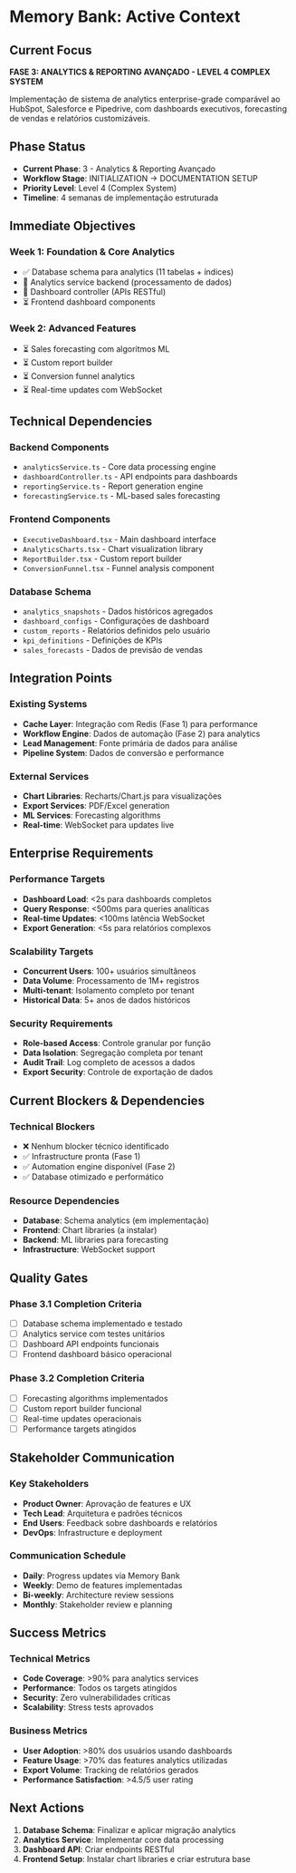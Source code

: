 # Memory Bank: Active Context

## Current Focus
**FASE 3: ANALYTICS & REPORTING AVANÇADO - LEVEL 4 COMPLEX SYSTEM**

Implementação de sistema de analytics enterprise-grade comparável ao HubSpot, Salesforce e Pipedrive, com dashboards executivos, forecasting de vendas e relatórios customizáveis.

## Phase Status
- **Current Phase**: 3 - Analytics & Reporting Avançado
- **Workflow Stage**: INITIALIZATION → DOCUMENTATION SETUP
- **Priority Level**: Level 4 (Complex System)
- **Timeline**: 4 semanas de implementação estruturada

## Immediate Objectives

### Week 1: Foundation & Core Analytics
- ✅ Database schema para analytics (11 tabelas + índices)
- 🚀 Analytics service backend (processamento de dados)
- 🚀 Dashboard controller (APIs RESTful)
- ⏳ Frontend dashboard components

### Week 2: Advanced Features
- ⏳ Sales forecasting com algoritmos ML
- ⏳ Custom report builder
- ⏳ Conversion funnel analytics
- ⏳ Real-time updates com WebSocket

## Technical Dependencies

### Backend Components
- `analyticsService.ts` - Core data processing engine
- `dashboardController.ts` - API endpoints para dashboards
- `reportingService.ts` - Report generation engine
- `forecastingService.ts` - ML-based sales forecasting

### Frontend Components  
- `ExecutiveDashboard.tsx` - Main dashboard interface
- `AnalyticsCharts.tsx` - Chart visualization library
- `ReportBuilder.tsx` - Custom report builder
- `ConversionFunnel.tsx` - Funnel analysis component

### Database Schema
- `analytics_snapshots` - Dados históricos agregados
- `dashboard_configs` - Configurações de dashboard
- `custom_reports` - Relatórios definidos pelo usuário
- `kpi_definitions` - Definições de KPIs
- `sales_forecasts` - Dados de previsão de vendas

## Integration Points

### Existing Systems
- **Cache Layer**: Integração com Redis (Fase 1) para performance
- **Workflow Engine**: Dados de automação (Fase 2) para analytics
- **Lead Management**: Fonte primária de dados para análise
- **Pipeline System**: Dados de conversão e performance

### External Services
- **Chart Libraries**: Recharts/Chart.js para visualizações
- **Export Services**: PDF/Excel generation
- **ML Services**: Forecasting algorithms
- **Real-time**: WebSocket para updates live

## Enterprise Requirements

### Performance Targets
- **Dashboard Load**: <2s para dashboards completos
- **Query Response**: <500ms para queries analíticas
- **Real-time Updates**: <100ms latência WebSocket
- **Export Generation**: <5s para relatórios complexos

### Scalability Targets
- **Concurrent Users**: 100+ usuários simultâneos
- **Data Volume**: Processamento de 1M+ registros
- **Multi-tenant**: Isolamento completo por tenant
- **Historical Data**: 5+ anos de dados históricos

### Security Requirements
- **Role-based Access**: Controle granular por função
- **Data Isolation**: Segregação completa por tenant
- **Audit Trail**: Log completo de acessos a dados
- **Export Security**: Controle de exportação de dados

## Current Blockers & Dependencies

### Technical Blockers
- ❌ Nenhum blocker técnico identificado
- ✅ Infrastructure pronta (Fase 1)
- ✅ Automation engine disponível (Fase 2)
- ✅ Database otimizado e performático

### Resource Dependencies
- **Database**: Schema analytics (em implementação)
- **Frontend**: Chart libraries (a instalar)
- **Backend**: ML libraries para forecasting
- **Infrastructure**: WebSocket support

## Quality Gates

### Phase 3.1 Completion Criteria
- [ ] Database schema implementado e testado
- [ ] Analytics service com testes unitários
- [ ] Dashboard API endpoints funcionais
- [ ] Frontend dashboard básico operacional

### Phase 3.2 Completion Criteria
- [ ] Forecasting algorithms implementados
- [ ] Custom report builder funcional
- [ ] Real-time updates operacionais
- [ ] Performance targets atingidos

## Stakeholder Communication

### Key Stakeholders
- **Product Owner**: Aprovação de features e UX
- **Tech Lead**: Arquitetura e padrões técnicos
- **End Users**: Feedback sobre dashboards e relatórios
- **DevOps**: Infrastructure e deployment

### Communication Schedule
- **Daily**: Progress updates via Memory Bank
- **Weekly**: Demo de features implementadas
- **Bi-weekly**: Architecture review sessions
- **Monthly**: Stakeholder review e planning

## Success Metrics

### Technical Metrics
- **Code Coverage**: >90% para analytics services
- **Performance**: Todos os targets atingidos
- **Security**: Zero vulnerabilidades críticas
- **Scalability**: Stress tests aprovados

### Business Metrics
- **User Adoption**: >80% dos usuários usando dashboards
- **Feature Usage**: >70% das features analytics utilizadas
- **Export Volume**: Tracking de relatórios gerados
- **Performance Satisfaction**: >4.5/5 user rating

## Next Actions
1. **Database Schema**: Finalizar e aplicar migração analytics
2. **Analytics Service**: Implementar core data processing
3. **Dashboard API**: Criar endpoints RESTful
4. **Frontend Setup**: Instalar chart libraries e criar estrutura base 